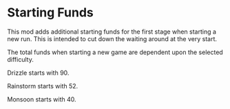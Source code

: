 # Starting Funds

This mod adds additional starting funds for the first stage when starting a new run. This is intended to cut down the waiting around at the very start.

The total funds when starting a new game are dependent upon the selected difficulty.

Drizzle starts with 90.

Rainstorm starts with 52.

Monsoon starts with 40.

